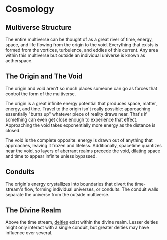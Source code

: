 # Cosmology

## Multiverse Structure

The entire multiverse can be thought of as a great river of time, energy, space, and life flowing from the origin to the void. Everything that exists is formed from the vortices, turbulence, and eddies of this current. Any area within this multiverse but outside an individual universe is known as aetherspace.

## The Origin and The Void

The origin and void aren't so much places someone can go as forces that control the form of the multiverse.

The origin is a great infinite energy potential that produces space, matter, energy, and time. Travel to the origin isn't really possible: approaching essentially "burns up" whatever piece of reality draws near. That's if something can even get close enough to experience that effect. Approaching the void takes exponentially more energy as the distance is closed.

The void is the complete opposite: energy is drawn out of anything that approaches, leaving it frozen and lifeless. Additionally, spacetime quantizes near the void, so layers of aberrant realms precede the void, dilating space and time to appear infinite unless bypassed.

## Conduits

The origin's energy crystallizes into boundaries that divert the time-stream's flow, forming individual universes, or conduits. The conduit walls separate the universe from the outside multiverse.

## The Divine Realm

Above the time stream, [deities](../deities/introduction.md) exist within the divine realm. Lesser deities might only interact with a single conduit, but greater deities may have influence over several.